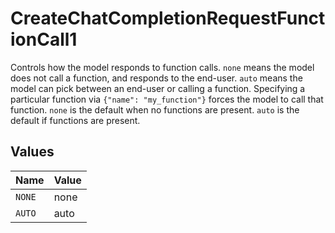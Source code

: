# CreateChatCompletionRequestFunctionCall1

Controls how the model responds to function calls. `none` means the model does not call a function, and responds to the end-user. `auto` means the model can pick between an end-user or calling a function.  Specifying a particular function via `{"name": "my_function"}` forces the model to call that function. `none` is the default when no functions are present. `auto` is the default if functions are present.


## Values

| Name   | Value  |
| ------ | ------ |
| `NONE` | none   |
| `AUTO` | auto   |